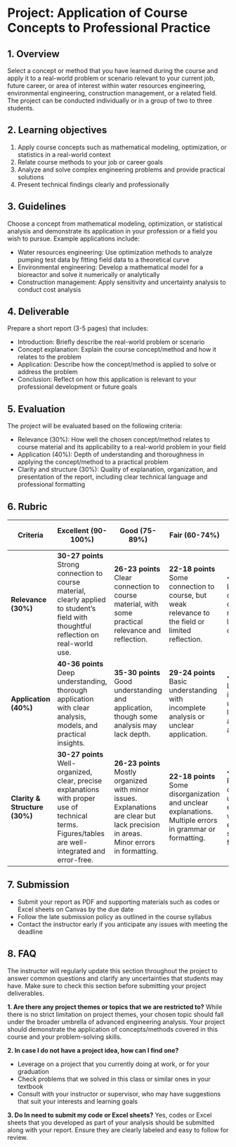 # Project: Application of Course Concepts to Professional Practice

## 1. Overview
Select a concept or method that you have learned during the course and apply it to a real-world problem or scenario relevant to your current job, future career, or area of interest within water resources engineering, environmental engineering, construction management, or a related field. The project can be conducted individually or in a group of two to three students. 

## 2. Learning objectives
1. Apply course concepts such as mathematical modeling, optimization, or statistics in a real-world context
2. Relate course methods to your job or career goals
3. Analyze and solve complex engineering problems and provide practical solutions
4. Present technical findings clearly and professionally

## 3. Guidelines
Choose a concept from mathematical modeling, optimization, or statistical analysis and demonstrate its application in your profession or a field you wish to pursue. Example applications include:
- Water resources engineering: Use optimization methods to analyze pumping test data by fitting field data to a theoretical curve
- Environmental engineering: Develop a mathematical model for a bioreactor and solve it numerically or analytically
- Construction management: Apply sensitivity and uncertainty analysis to conduct cost analysis

## 4. Deliverable
Prepare a short report (3-5 pages) that includes:
- Introduction: Briefly describe the real-world problem or scenario
- Concept explanation: Explain the course concept/method and how it relates to the problem
- Application: Describe how the concept/method is applied to solve or address the problem
- Conclusion: Reflect on how this application is relevant to your professional development or future goals

## 5. Evaluation
The project will be evaluated based on the following criteria:
- Relevance (30%): How well the chosen concept/method relates to course material and its applicability to a real-world problem in your field
- Application (40%): Depth of understanding and thoroughness in applying the concept/method to a practical problem
- Clarity and structure (30%): Quality of explanation, organization, and presentation of the report, including clear technical language and professional formatting

## 6. Rubric

| **Criteria**             | **Excellent (90-100%)**                                  | **Good (75-89%)**                                    | **Fair (60-74%)**                                    | **Needs Improvement (<60%)**                     |
|--------------------------|---------------------------------------------------------|------------------------------------------------------|------------------------------------------------------|--------------------------------------------------|
| **Relevance (30%)**       | **30-27 points** <br> Strong connection to course material, clearly applied to student’s field with thoughtful reflection on real-world use. | **26-23 points** <br> Clear connection to course material, with some practical relevance and reflection. | **22-18 points** <br> Some connection to course, but weak relevance to the field or limited reflection. | **<18 points** <br> Loosely connected to course material, with little relevance or reflection. | 
| **Application (40%)**     | **40-36 points** <br> Deep understanding, thorough application with clear analysis, models, and practical insights. | **35-30 points** <br> Good understanding and application, though some analysis may lack depth. | **29-24 points** <br> Basic understanding with incomplete analysis or unclear application. | **<24 points** <br> Limited or incorrect understanding, little analysis, and unclear application. | 
| **Clarity & Structure (30%)** | **30-27 points** <br> Well-organized, clear, precise explanations with proper use of technical terms. Figures/tables are well-integrated and error-free. | **26-23 points** <br> Mostly organized with minor issues. Explanations are clear but lack precision in areas. Minor errors in formatting. | **22-18 points** <br> Some disorganization and unclear explanations. Multiple errors in grammar or formatting. | **<18 points** <br> Poorly organized, unclear explanations, with multiple errors in structure or formatting. | 

## 7. Submission
- Submit your report as PDF and supporting materials such as codes or Excel sheets on Canvas by the due date
- Follow the late submission policy as outlined in the course syllabus
- Contact the instructor early if you anticipate any issues with meeting the deadline

## 8. FAQ 
The instructor will regularly update this section throughout the project to answer common questions and clarify any uncertainties that students may have. Make sure to check this section before submitting your project deliverables.

**1. Are there any project themes or topics that we are restricted to?**
While there is no strict limitation on project themes, your chosen topic should fall under the broader umbrella of advanced engineering analysis. Your project should demonstrate the application of concepts/methods covered in this course and your problem-solving skills.

**2. In case I do not have a project idea, how can I find one?**
- Leverage on a project that you currently doing at work, or for your graduation
- Check problems that we solved in this class or similar ones in your textbook
- Consult with your instructor or supervisor, who may have suggestions that suit your interests and learning goals

**3. Do In need to submit my code or Excel sheets?**
Yes, codes or Excel sheets that you developed as part of your analysis should be submitted along with your report. Ensure they are clearly labeled and easy to follow for review.

